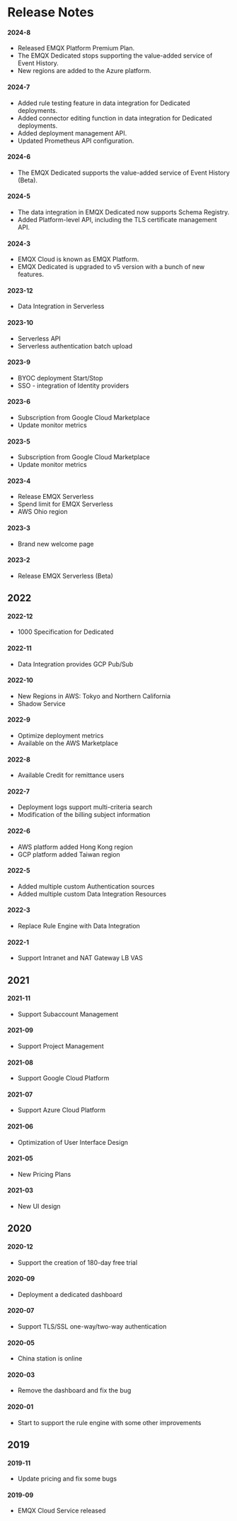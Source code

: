 <!-- markdownlint-disable MD001 --> 

# Release Notes

#### 2024-8

- Released EMQX Platform Premium Plan.
- The EMQX Dedicated stops supporting the value-added service of Event History.
- New regions are added to the Azure platform.

#### 2024-7

- Added rule testing feature in data integration for Dedicated deployments.
- Added connector editing function in data integration for Dedicated deployments.
- Added deployment management API.
- Updated Prometheus API configuration.

#### 2024-6

- The EMQX Dedicated supports the value-added service of Event History (Beta).

#### 2024-5

* The data integration in EMQX Dedicated now supports Schema Registry.
* Added Platform-level API, including the TLS certificate management API.

#### 2024-3

* EMQX Cloud is known as EMQX Platform.
* EMQX Dedicated is upgraded to v5 version with a bunch of new features.

#### 2023-12
* Data Integration in Serverless 

#### 2023-10
* Serverless API
* Serverless authentication batch upload

#### 2023-9
* BYOC deployment Start/Stop 
* SSO - integration of Identity providers

#### 2023-6
* Subscription from Google Cloud Marketplace
* Update monitor metrics

#### 2023-5
* Subscription from Google Cloud Marketplace
* Update monitor metrics

#### 2023-4
* Release EMQX Serverless
* Spend limit for EMQX Serverless
* AWS Ohio region

#### 2023-3

* Brand new welcome page

#### 2023-2

* Release EMQX Serverless (Beta)

## 2022

#### 2022-12

* 1000 Specification for Dedicated 

#### 2022-11

* Data Integration provides GCP Pub/Sub

#### 2022-10

* New Regions in AWS: Tokyo and Northern California
* Shadow Service

#### 2022-9

* Optimize deployment metrics
* Available on the AWS Marketplace

#### 2022-8

* Available Credit for remittance users

#### 2022-7

* Deployment logs support multi-criteria search
* Modification of the billing subject information

#### 2022-6

* AWS platform added Hong Kong region
* GCP platform added Taiwan region

#### 2022-5

* Added multiple custom Authentication sources
* Added multiple custom Data Integration Resources

#### 2022-3

* Replace Rule Engine with Data Integration

#### 2022-1

* Support Intranet and NAT Gateway LB VAS

## 2021

#### 2021-11

* Support Subaccount Management

#### 2021-09

* Support Project Management

#### 2021-08

* Support Google Cloud Platform

#### 2021-07

* Support Azure Cloud Platform

#### 2021-06

* Optimization of User Interface Design

#### 2021-05

* New Pricing Plans

#### 2021-03

* New UI design

## 2020

#### 2020-12

* Support the creation of 180-day free trial

#### 2020-09

* Deployment a dedicated dashboard

#### 2020-07

* Support TLS/SSL one-way/two-way authentication

#### 2020-05

* China station is online

#### 2020-03

* Remove the dashboard and fix the bug

#### 2020-01

* Start to support the rule engine with some other improvements

## 2019

#### 2019-11

* Update pricing and fix some bugs

#### 2019-09

* EMQX Cloud Service released
